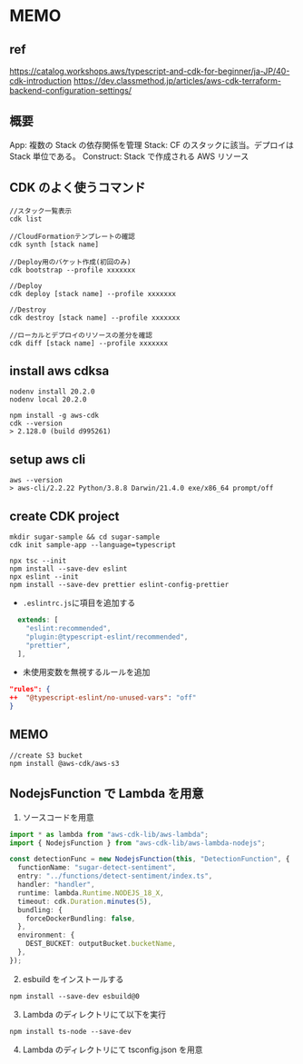 # MEMO

## ref

https://catalog.workshops.aws/typescript-and-cdk-for-beginner/ja-JP/40-cdk-introduction
https://dev.classmethod.jp/articles/aws-cdk-terraform-backend-configuration-settings/

## 概要

App: 複数の Stack の依存関係を管理
Stack: CF のスタックに該当。デプロイは Stack 単位である。
Construct: Stack で作成される AWS リソース

## CDK のよく使うコマンド

```
//スタック一覧表示
cdk list

//CloudFormationテンプレートの確認
cdk synth [stack name]

//Deploy用のバケット作成(初回のみ)
cdk bootstrap --profile xxxxxxx

//Deploy
cdk deploy [stack name] --profile xxxxxxx

//Destroy
cdk destroy [stack name] --profile xxxxxxx

//ローカルとデプロイのリソースの差分を確認
cdk diff [stack name] --profile xxxxxxx
```

## install aws cdksa

```
nodenv install 20.2.0
nodenv local 20.2.0

npm install -g aws-cdk
cdk --version
> 2.128.0 (build d995261)
```

## setup aws cli

```
aws --version
> aws-cli/2.2.22 Python/3.8.8 Darwin/21.4.0 exe/x86_64 prompt/off
```

## create CDK project

```
mkdir sugar-sample && cd sugar-sample
cdk init sample-app --language=typescript

npx tsc --init
npm install --save-dev eslint
npx eslint --init
npm install --save-dev prettier eslint-config-prettier
```

- `.eslintrc.js`に項目を追加する

```.eslintrc.js
  extends: [
    "eslint:recommended",
    "plugin:@typescript-eslint/recommended",
    "prettier",
  ],
```

- 未使用変数を無視するルールを追加

```.eslintrc.json
"rules": {
++  "@typescript-eslint/no-unused-vars": "off"
}
```

## MEMO

```
//create S3 bucket
npm install @aws-cdk/aws-s3
```

## NodejsFunction で Lambda を用意

1. ソースコードを用意

```typescript
import * as lambda from "aws-cdk-lib/aws-lambda";
import { NodejsFunction } from "aws-cdk-lib/aws-lambda-nodejs";

const detectionFunc = new NodejsFunction(this, "DetectionFunction", {
  functionName: "sugar-detect-sentiment",
  entry: "../functions/detect-sentiment/index.ts",
  handler: "handler",
  runtime: lambda.Runtime.NODEJS_18_X,
  timeout: cdk.Duration.minutes(5),
  bundling: {
    forceDockerBundling: false,
  },
  environment: {
    DEST_BUCKET: outputBucket.bucketName,
  },
});
```

2. esbuild をインストールする

```
npm install --save-dev esbuild@0
```

3. Lambda のディレクトリにて以下を実行

```
npm install ts-node --save-dev
```

4. Lambda のディレクトリにて tsconfig.json を用意
